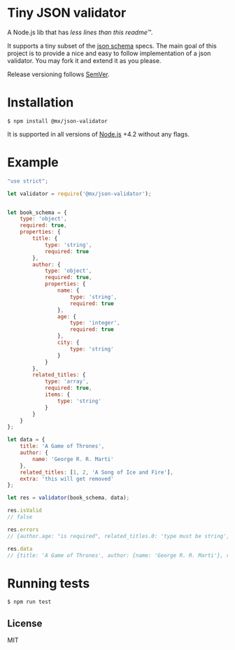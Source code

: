# Tiny JSON validator

A Node.js lib that has *less lines than this readme™*.

It supports a tiny subset of the [json schema](http://json-schema.org/) specs. The main goal of this project is
to provide a nice and easy to follow implementation of a json validator. You may fork it and extend it as you please.

Release versioning follows [SemVer](http://semver.org/).

# Installation

```
$ npm install @mx/json-validator
```

It is supported in all versions of [Node.js](https://nodejs.org) +4.2 without any flags.

# Example

```javascript
"use strict";

let validator = require('@mx/json-validator');


let book_schema = {
    type: 'object',
    required: true,
    properties: {
        title: {
            type: 'string',
            required: true
        },
        author: {
            type: 'object',
            required: true,
            properties: {
                name: {
                    type: 'string',
                    required: true
                },
                age: {
                    type: 'integer',
                    required: true
                },
                city: {
                    type: 'string'
                }
            }
        },
        related_titles: {
            type: 'array',
            required: true,
            items: {
                type: 'string'
            }
        }
    }
};

let data = {
    title: 'A Game of Thrones',
    author: {
        name: 'George R. R. Marti'
    },
    related_titles: [1, 2, 'A Song of Ice and Fire'],
    extra: 'this will get removed'
};

let res = validator(book_schema, data);

res.isValid
// false

res.errors
// {author.age: "is required", related_titles.0: 'type must be string', related_titles.1: 'type must be string'}

res.data
// {title: 'A Game of Thrones', author: {name: 'George R. R. Marti'}, related_titles: ['A Song of Ice and Fire']}
```

# Running tests

```
$ npm run test
```

## License

MIT